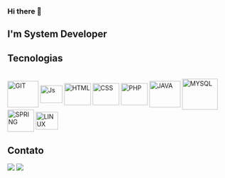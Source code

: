 ### Hi there 👋
## I'm System Developer 
<div align="center">
  <a href="https://github.com/erikancardoso"></a> 
</div>

## Tecnologias
<div style="display: inline_block"><br>
  <img align="center" alt="GIT" height="60" width="70" src="https://cdn.jsdelivr.net/gh/devicons/devicon/icons/git/git-original-wordmark.svg" /> 
  <img align="center" alt="Js" height="40" width="50" src="https://cdn.jsdelivr.net/gh/devicons/devicon/icons/javascript/javascript-plain.svg"/>        
  <img align="center" alt="HTML" height="50" width="60" src="https://cdn.jsdelivr.net/gh/devicons/devicon/icons/html5/html5-plain-wordmark.svg" />     
  <img align="center" alt="CSS"  height="50" width="60"src="https://cdn.jsdelivr.net/gh/devicons/devicon/icons/css3/css3-plain-wordmark.svg" />
  <img align="center" alt="PHP"  height="50" width="60"src="https://cdn.jsdelivr.net/gh/devicons/devicon/icons/php/php-plain.svg"/>
  <img align="center" alt="JAVA" height="60" width="70" src="https://cdn.jsdelivr.net/gh/devicons/devicon/icons/java/java-original-wordmark.svg" />         
  <img align="center" alt="MYSQL" height="70" width="80" src="https://cdn.jsdelivr.net/gh/devicons/devicon/icons/mysql/mysql-original-wordmark.svg" />
  <img align="center" alt="SPRING" height="50" width="60" src="https://cdn.jsdelivr.net/gh/devicons/devicon/icons/spring/spring-original-wordmark.svg"/>
  <img align="center" alt="LINUX" height="40" width="50" src="https://cdn.jsdelivr.net/gh/devicons/devicon/icons/linux/linux-original.svg" />       
</div>
  
  ## Contato
 <div> 
 <a href="https://www.linkedin.com/in/erikancardoso/" target="_blank"><img src="https://img.shields.io/badge/-LinkedIn-%230077B5?style=for-the-badge&logo=linkedin&logoColor=white" target="_blank"></a> 
 <a href = "mailto:erikacardcont@gmail.com"><img src="https://img.shields.io/badge/-Gmail-%23333?style=for-the-badge&logo=gmail&logoColor=white" target="_blank"></a>   
</div>

                               
          

          
          
